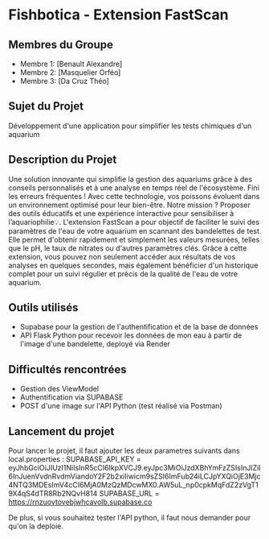 # Fishbotica - Extension FastScan

## Membres du Groupe
- Membre 1: [Benault Alexandre]
- Membre 2: [Masquelier Orféo]
- Membre 3: [Da Cruz Théo]

## Sujet du Projet
  Développement d'une application pour simplifier les tests chimiques d'un aquarium

## Description du Projet
Une solution innovante qui simplifie la gestion des aquariums grâce à des conseils personnalisés et à une analyse en temps réel de l'écosystème. Fini les erreurs fréquentes ! Avec cette technologie, vos poissons évoluent dans un environnement optimisé pour leur bien-être. Notre mission ? Proposer des outils éducatifs et une expérience interactive pour sensibiliser à l’aquariophilie💡. L'extension FastScan a pour objectif de faciliter le suivi des paramètres de l'eau de votre aquarium en scannant des bandelettes de test. Elle permet d'obtenir rapidement et simplement les valeurs mesurées, telles que le pH, le taux de nitrates ou d'autres paramètres clés. Grâce à cette extension, vous pouvez non seulement accéder aux résultats de vos analyses en quelques secondes, mais également bénéficier d'un historique complet pour un suivi régulier et précis de la qualité de l'eau de votre aquarium.

## Outils utilisés
- Supabase pour la gestion de l'authentification et de la base de données
- API Flask Python pour recevoir les données de mon eau à partir de l'image d'une bandelette, deployé via Render

## Difficultés rencontrées
- Gestion des ViewModel
- Authentification via SUPABASE
- POST d'une image sur l'API Python (test réalisé via Postman)

## Lancement du projet 
Pour lancer le projet, il faut ajouter les deux parametres suivants dans local.properties : 
SUPABASE_API_KEY = eyJhbGciOiJIUzI1NiIsInR5cCI6IkpXVCJ9.eyJpc3MiOiJzdXBhYmFzZSIsInJlZiI6InJuenVvdnRvdmViandoY2F2b2xiIiwicm9sZSI6ImFub24iLCJpYXQiOjE3Mjc4NTQ3MDEsImV4cCI6MjA0MzQzMDcwMX0.AW5uL_np0cpkMqFdZ2zVgT19X4qS4dTR8Rb2NQvH814
SUPABASE_URL = https://rnzuovtovebjwhcavolb.supabase.co

De plus, si vous souhaitez tester l'API python, il faut nous demander pour qu'on la deploie.

